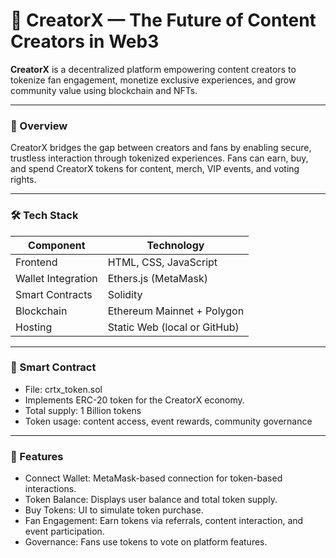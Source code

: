 # 🎨 CreatorX — The Future of Content Creators in Web3

**CreatorX** is a decentralized platform empowering content creators to tokenize fan engagement, monetize exclusive experiences, and grow community value using blockchain and NFTs.

---

### 📌 Overview

CreatorX bridges the gap between creators and fans by enabling secure, trustless interaction through tokenized experiences. Fans can earn, buy, and spend CreatorX tokens for content, merch, VIP events, and voting rights.

---

### 🛠️ Tech Stack

| Component              | Technology                    |
|------------------------|-------------------------------|
| Frontend               | HTML, CSS, JavaScript         |
| Wallet Integration     | Ethers.js (MetaMask)          |
| Smart Contracts        | Solidity                      |
| Blockchain             | Ethereum Mainnet + Polygon    |
| Hosting                | Static Web (local or GitHub)  |

---

### 💸 Smart Contract

- File: crtx_token.sol
- Implements ERC-20 token for the CreatorX economy.
- Total supply: 1 Billion tokens
- Token usage: content access, event rewards, community governance

---

### 📲 Features

- Connect Wallet: MetaMask-based connection for token-based interactions.
- Token Balance: Displays user balance and total token supply.
- Buy Tokens: UI to simulate token purchase.
- Fan Engagement: Earn tokens via referrals, content interaction, and event participation.
- Governance: Fans use tokens to vote on platform features.
